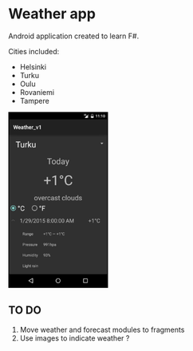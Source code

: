 ﻿# Weather app

Android application created to learn F#.

Cities included:

* Helsinki
* Turku
* Oulu
* Rovaniemi
* Tampere

<a href="https://github.com/zaynetro/weather_app/raw/master/Screenshots/screenshot-1.png"><img src="https://github.com/zaynetro/weather_app/raw/master/Screenshots/screenshot-1.png" width="200" /></a>

## TO DO

1. Move weather and forecast modules to fragments
1. Use images to indicate weather ?
